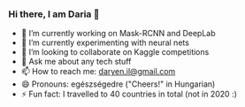 ### Hi there, I am Daria 👋

- 🔭 I’m currently working on Mask-RCNN and DeepLab 
- 🌱 I’m currently experimenting with neural nets
- 👯 I’m looking to collaborate on Kaggle competitions
- 💬 Ask me about any tech stuff
- 📫 How to reach me: daryen.il@gmail.com
- 😄 Pronouns: egészségedre ("Cheers!" in Hungarian)
- ⚡ Fun fact: I travelled to 40 countries in total (not in 2020 :)
